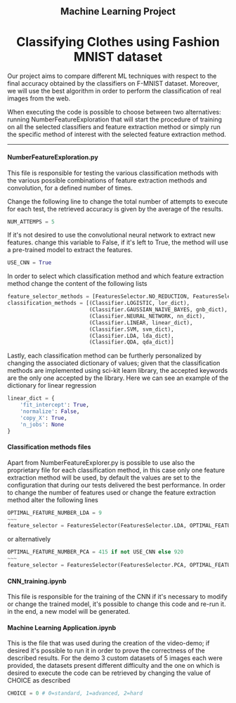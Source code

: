 ## <div align="center">Machine Learning Project</div>
#  <div align="center">Classifying Clothes using Fashion MNIST dataset</div>

Our project aims to compare different ML techniques with respect to the final accuracy obtained by the classifiers on F-MNIST dataset. Moreover, we will use the best algorithm in order to perform the classification of real images from the web.


When executing the code is possible to choose between two alternatives: running NumberFeatureExploration that will start the procedure of training on all the selected classifiers and feature extraction method or simply run the specific method of interest with the selected feature extraction method.

---

#### NumberFeatureExploration.py

This file is responsible for testing the various classification methods with the various possible combinations of feature extraction methods and convolution, for a defined number of times.

Change the following line to change the total number of attempts to execute for each test, the retrieved accuracy is given by the average of the results.
```python
NUM_ATTEMPS = 5
```

If it's not desired to use the convolutional neural network to extract new features. change this variable to False, if it's left to True, the method will use a pre-trained model to extract the features.
```python
USE_CNN = True
```

In order to select which classification method and which feature extraction method change the content of the following lists
```python
feature_selector_methods = [FeaturesSelector.NO_REDUCTION, FeaturesSelector.LDA, FeaturesSelector.PCA]
classification_methods = [(Classifier.LOGISTIC, lor_dict),
                          (Classifier.GAUSSIAN_NAIVE_BAYES, gnb_dict),
                          (Classifier.NEURAL_NETWORK, nn_dict),
                          (Classifier.LINEAR, linear_dict),
                          (Classifier.SVM, svm_dict),
                          (Classifier.LDA, lda_dict),
                          (Classifier.QDA, qda_dict)]
```

Lastly, each classification method can be furtherly personalized by changing the associated dictionary of values; given that the classification methods are implemented using sci-kit learn library, the accepted keywords are the only one accepted by the library.
Here we can see an example of the dictionary for linear regression
```python
linear_dict = {
    'fit_intercept': True,
    'normalize': False,
    'copy_X': True,
    'n_jobs': None
}
```

#### Classification methods files

Apart from NumberFeatureExplorer.py is possible to use also the proprietary file for each classification method, in this case only one feature extraction method will be used, by default the values are set to the configuration that during our tests delivered the best performance.
In order to change the number of features used or change the feature extraction method alter the following lines
```python
OPTIMAL_FEATURE_NUMBER_LDA = 9
~~~
feature_selector = FeaturesSelector(FeaturesSelector.LDA, OPTIMAL_FEATURE_NUMBER_LDA)
```
or alternatively
```python
OPTIMAL_FEATURE_NUMBER_PCA = 415 if not USE_CNN else 920
~~~
feature_selector = FeaturesSelector(FeaturesSelector.PCA, OPTIMAL_FEATURE_NUMBER_PCA)
```

#### CNN_training.ipynb

This file is responsible for the training of the CNN if it's necessary to modify or change the trained model, it's possible to change this code and re-run it. in the end, a new model will be generated.

#### Machine Learning Application.ipynb

This is the file that was used during the creation of the video-demo; if desired it's possible to run it in order to prove the correctness of the described results.
For the demo 3 custom datasets of 5 images each were provided, the datasets present different difficulty and the one on which is desired to execute the code can be retrieved by changing the value of CHOICE as described
```python
CHOICE = 0 # 0=standard, 1=advanced, 2=hard
```
